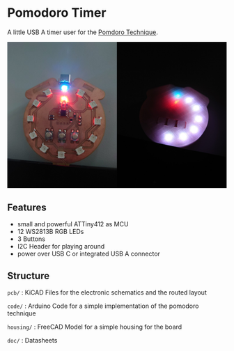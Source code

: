 # Pomodoro Timer

A little USB A timer user for the [Pomdoro Technique](https://en.wikipedia.org/wiki/Pomodoro_Technique).

![IMAGE](./images/pomodoro_timer.jpg)

## Features

- small and powerful ATTiny412 as MCU
- 12 WS2813B RGB LEDs
- 3 Buttons
- I2C Header for playing around
- power over USB C or integrated USB A connector

## Structure

`pcb/`
: KiCAD Files for the electronic schematics and the routed layout

`code/`
: Arduino Code for a simple implementation of the pomodoro technique

`housing/`
: FreeCAD Model for a simple housing for the board

`doc/`
: Datasheets
